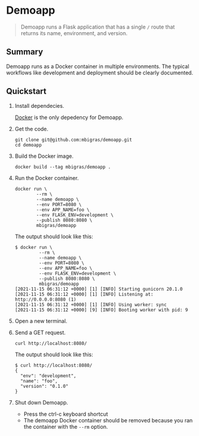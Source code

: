 # Demoapp

> Demoapp runs a Flask application that has a single `/` route that returns its name, environment, and version.

## Summary

Demoapp runs as a Docker container in multiple environments. The typical workflows like development and deployment should be clearly documented.

## Quickstart

1. Install dependecies.

   [Docker](https://docs.docker.com/get-docker/) is the only depedency for Demoapp.

1. Get the code.

   ```
   git clone git@github.com:mbigras/demoapp.git
   cd demoapp
   ```

1. Build the Docker image.

   ```
   docker build --tag mbigras/demoapp .
   ```

1. Run the Docker container.

   ```
   docker run \
           --rm \
           --name demoapp \
           --env PORT=8080 \
           --env APP_NAME=foo \
           --env FLASK_ENV=development \
           --publish 8080:8080 \
           mbigras/demoapp
   ```

   The output should look like this:

   ```
   $ docker run \
            --rm \
            --name demoapp \
            --env PORT=8080 \
            --env APP_NAME=foo \
            --env FLASK_ENV=development \
            --publish 8080:8080 \
            mbigras/demoapp
   [2021-11-15 06:31:12 +0000] [1] [INFO] Starting gunicorn 20.1.0
   [2021-11-15 06:31:12 +0000] [1] [INFO] Listening at: http://0.0.0.0:8080 (1)
   [2021-11-15 06:31:12 +0000] [1] [INFO] Using worker: sync
   [2021-11-15 06:31:12 +0000] [9] [INFO] Booting worker with pid: 9
   ```

1. Open a new terminal.

1. Send a GET request.

   ```
   curl http://localhost:8080/
   ```

   The output should look like this:

   ```
   $ curl http://localhost:8080/
   {
     "env": "development",
     "name": "foo",
     "version": "0.1.0"
   }
   ```

1. Shut down Demoapp.

   * Press the ctrl-c keyboard shortcut
   * The demoapp Docker container should be removed because you ran the container with the `--rm` option.
